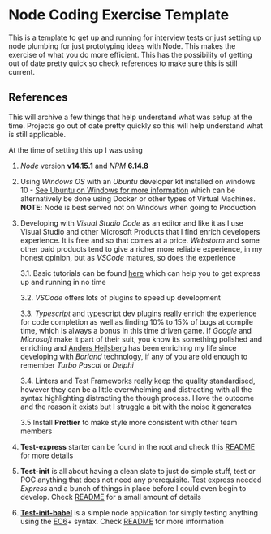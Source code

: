 # Node Coding Exercise Template

This is a template to get up and running for interview tests or just setting up node plumbing for just prototyping ideas with Node. This makes the exercise of what you do more efficient. This has the possibility of getting out of date pretty quick so check references to make sure this is still current.

## References

This will archive a few things that help understand what was setup at the time. Projects go out of date pretty quickly so this will help understand what is still applicable.

At the time of setting this up I was using

1. _Node_ version **v14.15.1** and _NPM_ **6.14.8**

2. Using _Windows OS_ with an _Ubuntu_ developer kit installed on windows 10 - [See Ubuntu on Windows for more information](https://ubuntu.com/tutorials/ubuntu-on-windows#1-overview) which can be alternatively be done using Docker or other types of Virtual Machines. **NOTE**: Node is best served not on Windows when going to Production

3. Developing with _Visual Studio Code_ as an editor and like it as I use Visual Studio and other Microsoft Products that I find enrich developers experience. It is free and so that comes at a price. _Webstorm_ and some other paid products tend to give a richer more reliable experience, in my honest opinion, but as _VSCode_ matures, so does the experience

   3.1. Basic tutorials can be found [here](https://code.visualstudio.com/docs/nodejs/nodejs-tutorial) which can help you to get express up and running in no time

   3.2. _VSCode_ offers lots of plugins to speed up development

   3.3. _Typescript_ and typescript dev plugins really enrich the experience for code completion as well as finding 10% to 15% of bugs at compile time, which is always a bonus in this time driven game. If _Google_ and _Microsoft_ make it part of their suit, you know its something polished and enriching and [Anders Hejlsberg](https://en.wikipedia.org/wiki/Anders_Hejlsberg) has been enriching my life since developing with _Borland_ technology, if any of you are old enough to remember _Turbo Pascal_ or _Delphi_

   3.4. Linters and Test Frameworks really keep the quality standardised, however they can be a little overwhelming and distracting with all the syntax highlighting distracting the though process. I love the outcome and the reason it exists but I struggle a bit with the noise it generates

   3.5 Install **Prettier** to make style more consistent with other team members

4. **Test-express** starter can be found in the root and check this [README](test-express/README.md) for more details

5. **Test-init** is all about having a clean slate to just do simple stuff, test or POC anything that does not need any prerequisite. Test express needed *Express* and a bunch of things in place before I could even begin to develop. Check [README](test-init/README.md) for a small amount of details

6. **[Test-init-babel](./test-init-babel)** is a simple node application for simply testing anything using the [EC6](https://medium.com/the-node-js-collection/an-update-on-es6-modules-in-node-js-42c958b890c)+ syntax. Check [README](test-init-babel/README.md) for more information



